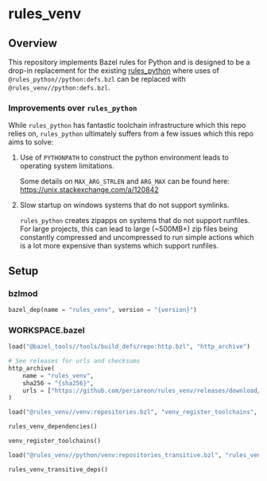 # rules_venv

## Overview

This repository implements Bazel rules for Python and is designed to be a drop-in replacement for the existing
[rules_python](https://github.com/bazelbuild/rules_python) where uses of `@rules_python//python:defs.bzl` can
be replaced with `@rules_venv//python:defs.bzl`.

### Improvements over `rules_python`

While `rules_python` has fantastic toolchain infrastructure which this repo relies on, `rules_python` ultimately
suffers from a few issues which this repo aims to solve:

1. Use of `PYTHONPATH` to construct the python environment leads to operating system limitations.

    Some details on `MAX_ARG_STRLEN` and `ARG_MAX` can be found here: https://unix.stackexchange.com/a/120842

2. Slow startup on windows systems that do not support symlinks.

    `rules_python` creates zipapps on systems that do not support runfiles. For large projects, this can lead to
    large (~500MB+) zip files being constantly compressed and uncompressed to run simple actions which is a lot
    more expensive than systems which support runfiles.

## Setup

### bzlmod

```python
bazel_dep(name = "rules_venv", version = "{version}")
```

### WORKSPACE.bazel

```python
load("@bazel_tools//tools/build_defs/repo:http.bzl", "http_archive")

# See releases for urls and checksums
http_archive(
    name = "rules_venv",
    sha256 = "{sha256}",
    urls = ["https://github.com/periareon/rules_venv/releases/download/{version}/rules_venv-v{version}.tar.gz"],
)

load("@rules_venv//venv:repositories.bzl", "venv_register_toolchains", "rules_venv_dependencies")

rules_venv_dependencies()

venv_register_toolchains()

load("@rules_venv//python/venv:repositories_transitive.bzl", "rules_venv_transitive_deps")

rules_venv_transitive_deps()
```
